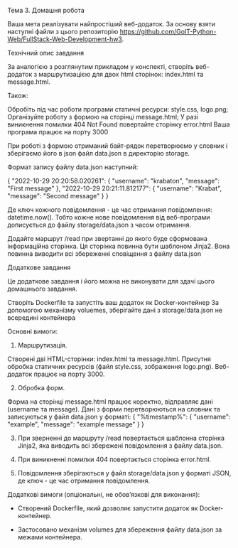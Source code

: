 Тема 3. Домашня робота



Ваша мета реалізувати найпростіший веб-додаток. За основу взяти наступні файли з цього репозиторію https://github.com/GoIT-Python-Web/FullStack-Web-Development-hw3.



Технічний опис завдання

За аналогією з розглянутим прикладом у конспекті, створіть веб-додаток з маршрутизацією для двох html сторінок: index.html та message.html.

Також:

Обробіть під час роботи програми статичні ресурси: style.css, logo.png;
Організуйте роботу з формою на сторінці message.html;
У разі виникнення помилки 404 Not Found повертайте сторінку error.html
Ваша програма працює на порту 3000


При роботі з формою отриманий байт-рядок перетворюємо у словник і зберігаємо його в json файл data.json в директорію storage.



Формат запису файлу data.json наступний:

{
  "2022-10-29 20:20:58.020261": {
    "username": "krabaton",
    "message": "First message"
  },
  "2022-10-29 20:21:11.812177": {
    "username": "Krabat",
    "message": "Second message"
  }
}

Де ключ кожного повідомлення - це час отримання повідомлення: datetime.now(). Тобто кожне нове повідомлення від веб-програми дописується до файлу storage/data.json з часом отримання.



Додайте маршрут /read при звертанні до якого буде сформована інформаційна сторінка. Ця сторінка повинна бути шаблоном Jinja2. Вона повинна виводити всі збереженні сповіщення з файлу data.json



Додаткове завдання

Це додаткове завдання і його можна не виконувати для здачі цього домашнього завдання.

Створіть Dockerfile та запустіть ваш додаток як Docker-контейнер
За допомогою механізму voluemes, зберігайте дані з storage/data.json не всередині контейнера


Основні вимоги:



1. Маршрутизація.

Створені дві HTML-сторінки: index.html та message.html.
Присутня обробка статичних ресурсів (файл style.css, зображення logo.png).
Веб-додаток працює на порту 3000.


2. Обробка форм.

Форма на сторінці message.html працює коректно, відправляє дані (username та message).
Дані з форми перетворюються на словник та записуються у файл data.json у форматі:
{
  "%timestamp%": {
    "username": "example",
    "message": "example message"
  }
}



3. При зверненні до маршруту /read повертається шаблонна сторінка Jinja2, яка виводить всі збережені повідомлення з файлу data.json.



4. При виникненні помилки 404 повертається сторінка error.html.



5. Повідомлення зберігаються у файл storage/data.json у форматі JSON, де ключ - це час отримання повідомлення.



Додаткові вимоги (опціональні, не обов’язкові для виконання):



- Створений Dockerfile, який дозволяє запустити додаток як Docker-контейнер.



- Застосовано механізм volumes для збереження файлу data.json за межами контейнера.
